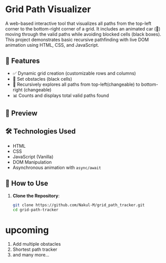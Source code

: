 # Grid Path Visualizer

A web-based interactive tool that visualizes all paths from the top-left corner to the bottom-right corner of a grid. It includes an animated car (🚗) moving through the valid paths while avoiding blocked cells (black boxes). This project demonstrates basic recursive pathfinding with live DOM animation using HTML, CSS, and JavaScript.

## 🔧 Features

- ✅ Dynamic grid creation (customizable rows and columns)
- 🚫 Set obstacles (black cells)
- 🔁 Recursively explores all paths from top-left(changeable) to bottom-right (changeable)
- 📊 Counts and displays total valid paths found

## 📸 Preview

## 🛠️ Technologies Used

- HTML
- CSS
- JavaScript (Vanilla)
- DOM Manipulation
- Asynchronous animation with `async/await`

## 🚀 How to Use

1. **Clone the Repository**:
   ```bash
   git clone https://github.com/Nakul-M/grid_path_tracker.git
   cd grid-path-tracker
# upcoming 

1. Add multiple obstacles
2. Shortest path tracker
3. and many more...
